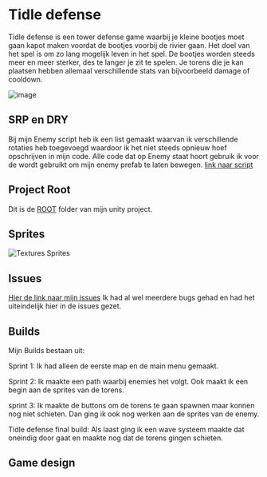 # Tidle defense

Tidle defense is een tower defense game waarbij je kleine bootjes moet gaan kapot maken voordat de bootjes voorbij de rivier gaan. Het doel van het spel is om zo lang mogelijk leven in het spel. De bootjes worden steeds meer en meer sterker, des te langer je zit te spelen. Je torens die je kan plaatsen hebben allemaal verschillende stats van bijvoorbeeld damage of cooldown. 

![image](https://github.com/user-attachments/assets/f8671366-11a0-415d-905e-731fa4825c61)

## SRP en DRY

Bij mijn Enemy script heb ik een list gemaakt waarvan ik verschillende rotaties heb toegevoegd waardoor ik het niet steeds opnieuw hoef opschrijven in mijn code. Alle code dat op Enemy staat hoort gebruik ik voor de wordt gebruikt om mijn enemy prefab te laten bewegen.
[link naar script](https://github.com/notsosaltyasiankid/towerdefense-game/blob/main/first%20tower%20defense%20game/Assets/Script/Enemy.cs)

## Project Root

Dit is de [ROOT](https://github.com/notsosaltyasiankid/towerdefense-game/tree/main/first%20tower%20defense%20game/Assets) folder van mijn unity project.

## Sprites

![Textures Sprites](https://github.com/user-attachments/assets/50451345-b863-4357-984b-f0c10bf5ecd3)

## Issues

[Hier de link naar mijn issues](https://github.com/notsosaltyasiankid/towerdefense-game/issues) Ik had al wel meerdere bugs gehad en had het uiteindelijk hier in de issues gezet.

## Builds
Mijn Builds bestaan uit:

Sprint 1: Ik had alleen de eerste map en de main menu gemaakt.

Sprint 2: Ik maakte een path waarbij enemies het volgt. Ook maakt ik een begin aan de sprites van de torens.

sprint 3: Ik maakte de buttons om de torens te gaan spawnen maar konnen nog niet schieten. Dan ging ik ook nog werken aan de sprites van de enemy.

Tidle defense final build: Als laast ging ik een wave systeem maakte dat oneindig door gaat en maakte nog dat de torens gingen schieten.

## Game design

